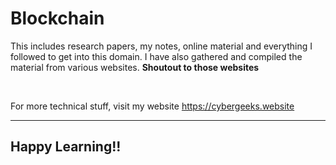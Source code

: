 # Blockchain
This includes research papers, my notes, online material and everything I followed to get into this domain.
I have also gathered and compiled the material from various websites. **Shoutout to those websites**

<br>

For more technical stuff, visit my website <a href="https://cybergeeks.website" target="_blank">https://cybergeeks.website</a>

---

## Happy Learning!!
